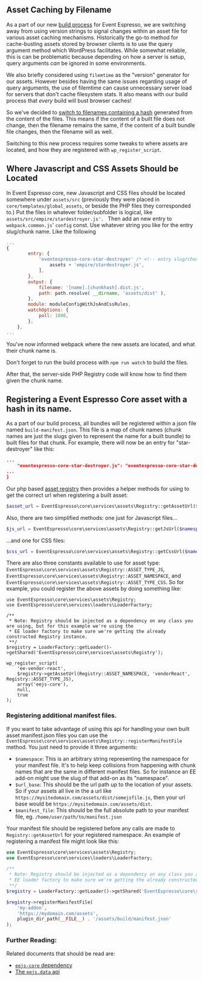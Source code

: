 ## Asset Caching by Filename

As a part of our new [build process](build-process.md) for Event Espresso, we are switching away from using version strings to signal changes within an asset file for various asset caching mechanisms. Historically the go-to method for cache-busting assets stored by browser clients is to use the query argument method which WordPress facilitates.  While somewhat reliable, this is can be problematic because depending on how a server is setup, query arguments _can_ be ignored in some environments.

We also briefly considered using `filemtime` as the "version" generator for our assets.  However besides having the same issues regarding usage of query arguments, the use of filemtime can cause unnecessary server load for servers that don't cache filesystem stats.  It also means with our build process that _every_ build will bust browser caches!

So we've decided to [switch to filenames containing a hash](https://github.com/eventespresso/event-espresso-core/pull/287) generated from the content of the files.  This means if the content of a built file does not change, then the filename remains the same, if the content of a built bundle file changes, then the filename will as well.

Switching to this new process requires some tweaks to where assets are located, and how they are registered with `wp_register_script`.

## Where Javascript and CSS Assets Should be Located

In Event Espresso core, new Javascript and CSS files should be located somewhere under `assets/src` (previously they were placed in `core/templates/global_assets`, or beside the PHP files they corresponded to.)
Put the files in whatever folder/subfolder is logical, like `assets/src/empire/stardestroyer.js'.
`
Then add an new entry to `webpack.common.js`' `config` const. Use whatever string you like for the entry slug/chunk name.
Like the following

```javascript
...
{
		entry: {
			'eventespresso-core-star-destroyer' /* <!-- entry slug/chunk name! */: [
				assets + 'empire/stardestroyer.js',
			],
		},
		output: {
			filename: '[name].[chunkhash].dist.js',
			path: path.resolve( __dirname, 'assets/dist' ),
		},
		module: moduleConfigWithJsAndCssRules,
		watchOptions: {
			poll: 1000,
		},
	},
...
```
You've now informed webpack where the new assets are located, and what their chunk name is.

Don't forget to run the build process with `npm run watch` to build the files. 

After that, the server-side PHP Registry code will know how to find them given the chunk name. 

## Registering a Event Espresso Core asset with a hash in its name.

As a part of our build process, all bundles will be registered within a json file named `build-manifest.json`. This file is a map of chunk names (chunk names are just the slugs given to represent the name for a built bundle) to built files for that chunk. For example, there will now be an entry for "star-destroyer" like this:


```json
...
    "eventespresso-core-star-destroyer.js": "eventespresso-core-star-destroyer.83c902271dfaf7c14e74.dist.js",
...
}
```

Our php based [asset registry](https://github.com/eventespresso/event-espresso-core/blob/master/core/services/assets/Registry.php) then provides a helper methods for using to get the correct url when registering a built asset:
 
 ```php
 $asset_url = EventEspresso\core\services\assets\Registry::getAssetUrl($namespace, $chunk_name, $asset_type);
 ```
 
 Also, there are two simplified methods: one just for Javascript files...
 
 ```php
 $js_url = EventEspresso\core\services\assets\Registry::getJsUrl($namespace, $chunk_name);
 ```
 
 ...and one for CSS files:
 
  ```php
  $css_url = EventEspresso\core\services\assets\Registry::getCssUrl($namespace, $chunk_name);
  ```
  
  
 
  
 There are also three constants available to use for asset type:  `EventEspresso\core\services\assets\Registry::ASSET_TYPE_JS`, `EventEspresso\core\services\assets\Registry::ASSET_NAMESPACE`, and `EventEspresso\core\services\assets\Registry::ASSET_TYPE_CSS`.  So for example, you could register the above assets by doing something like:


```
use EventEspresso\core\services\assets\Registry;
use EventEspresso\core\services\loaders\LoaderFactory;

/**
 * Note: Registry should be injected as a dependency on any class you are using, but for this example we're using the
 * EE loader factory to make sure we're getting the already constructed Registry instance.
 **/
$registry = LoaderFactory::getLoader()->getShared('EventEspresso\core\services\assets\Registry');

wp_register_script(
    'ee-vendor-react',
    $registry->getAssetUrl(Registry::ASSET_NAMESPACE, 'vendorReact', Registry::ASSET_TYPE_JS),
    array('eejs-core'),
    null,
    true
);
```

### Registering additional manifest files.

If you want to take advantage of using this api for handling your own built asset manifest.json files you can use the `EventEspresso\core\services\assets\Registry::registerManifestFile` method.  You just need to provide it three arguments:

- `$namespace`:  This is an arbitrary string representing the namespace for your manifest file.  It's to help keep collisions from happening with chunk names that are the same in different manifest files. So for instance an EE add-on might use the slug of that add-on as its "namespace".
- `$url_base`:  This should be the url path up to the location of your assets.  So if your assets all live in the a url like `https://mysitedomain.com/assets/dist/somejsfile.js`, then your url base would be `https://mysitedomain.com/assets/dist`.  
- `$manifest_file`: This should be the full absolute path to your manifest file, eg. `/home/user/path/to/manifest.json`

Your manifest file should be registered before any calls are made to `Registry::getAssetUrl` for your registered namespace. An example of registering a manifest file might look like this:

```php
use EventEspresso\core\services\assets\Registry;
use EventEspresso\core\services\loaders\LoaderFactory;

/**
 * Note: Registry should be injected as a dependency on any class you are using, but for this example we're using the
 * EE loader factory to make sure we're getting the already constructed Registry instance.
 **/
$registry = LoaderFactory::getLoader()->getShared('EventEspresso\core\services\assets\Registry');

$registry->registerManifestFile(
    'my-addon',
    'https://mydomain.com/assets',
    plugin_dir_path(__FILE__) . '/assets/build/manifest.json'
);
```

### Further Reading:

Related documents that should be read are:

- [`eejs-core` dependency](./eejs-core-dependency.md)
- [The `eejs.data` api](./eejs-data-api.md)